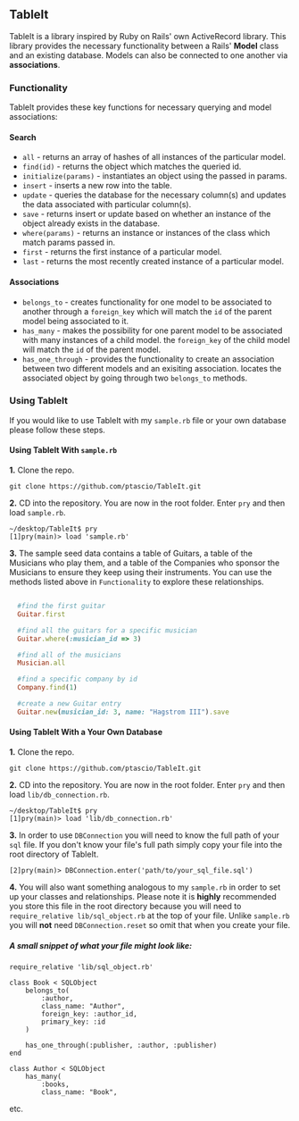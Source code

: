 ## TableIt

TableIt is a library inspired by Ruby on Rails' own ActiveRecord library. This library provides the necessary functionality between a Rails' **Model** class and an existing database. Models can also be connected to one another via **associations**.  

### Functionality
TableIt provides these key functions for necessary querying and model associations:

#### Search

* `all` - returns an array of hashes of all instances of the particular model.
* `find(id)` - returns the object which matches the queried id.
* `initialize(params)` - instantiates an object using the passed in params.
* `insert` - inserts a new row into the table.
* `update` - queries the database for the necessary column(s) and updates the data associated with particular column(s).
* `save` - returns insert or update based on whether an instance of the object already exists in the database.
* `where(params)` - returns an instance or instances of the class which match params passed in.
* `first` - returns the first instance of a particular model.
* `last` - returns the most recently created instance of a particular model.

#### Associations

* `belongs_to` - creates functionality for one model to be associated to another through a `foreign_key` which will match the `id` of the parent model being associated to it.
* `has_many` - makes the possibility for one parent model to be associated with many instances of a child model. the `foreign_key` of the child model will match the `id` of the parent model.
* `has_one_through` - provides the functionality to create an association between two different models and an exisiting association. locates the associated object by going through two `belongs_to` methods.

### Using TableIt
If you would like to use TableIt with my `sample.rb` file or your own database please follow these steps.

#### Using TableIt With `sample.rb`
**1.** Clone the repo.
```
git clone https://github.com/ptascio/TableIt.git
```

**2.** CD into the repository. You are now in the root folder. Enter `pry` and then load `sample.rb`.
```
~/desktop/TableIt$ pry
[1]pry(main)> load 'sample.rb'
```

**3.** The sample seed data contains a table of Guitars, a table of the Musicians who play them, and a table of the Companies who sponsor the Musicians to ensure they keep using their instruments. You can use the methods listed above in `Functionality` to explore these relationships.

```` ruby

  #find the first guitar
  Guitar.first

  #find all the guitars for a specific musician
  Guitar.where(:musician_id => 3)

  #find all of the musicians
  Musician.all

  #find a specific company by id
  Company.find(1)

  #create a new Guitar entry
  Guitar.new(musician_id: 3, name: "Hagstrom III").save
````

#### Using TableIt With a Your Own Database
**1.** Clone the repo.
```
git clone https://github.com/ptascio/TableIt.git
```

**2.** CD into the repository. You are now in the root folder. Enter `pry` and then load `lib/db_connection.rb`.
```
~/desktop/TableIt$ pry
[1]pry(main)> load 'lib/db_connection.rb'
```

**3.** In order to use `DBConnection` you will need to know the full path of your `sql` file. If you don't know your file's full path simply copy your file into the root directory of TableIt.

```
[2]pry(main)> DBConnection.enter('path/to/your_sql_file.sql')
```

**4.** You will also want something analogous to my `sample.rb` in order to set up your classes and relationships. Please note it is **highly** recommended you store this file in the root directory because you will need to `require_relative lib/sql_object.rb` at the top of your file. Unlike `sample.rb` you will **not** need `DBConnection.reset` so omit that when you create your file.

##### A small snippet of what your file might look like:

```
require_relative 'lib/sql_object.rb'

class Book < SQLObject
	belongs_to(
		:author,
		class_name: "Author",
		foreign_key: :author_id,
		primary_key: :id
	)

	has_one_through(:publisher, :author, :publisher)
end

class Author < SQLObject
	has_many(
		:books,
		class_name: "Book",

```
etc.
